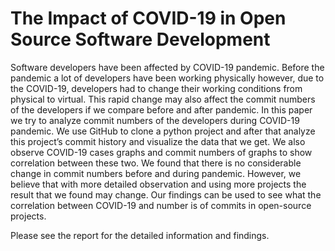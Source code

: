 # The Impact of COVID-19 in Open Source Software Development

Software developers have been affected by COVID-19 pandemic. Before the pandemic a 
lot of developers have been working physically however, due to the COVID-19, developers had
to change their working conditions from physical to virtual. This rapid change may also affect the 
commit numbers of the developers if we compare before and after pandemic. In this paper we try 
to analyze commit numbers of the developers during COVID-19 pandemic. We use GitHub to 
clone a python project and after that analyze this project’s commit history and visualize the data 
that we get. We also observe COVID-19 cases graphs and commit numbers of graphs to show 
correlation between these two. We found that there is no considerable change in commit numbers 
before and during pandemic. However, we believe that with more detailed observation and using 
more projects the result that we found may change. Our findings can be used to see what the 
correlation between COVID-19 and number is of commits in open-source projects.

Please see the report for the detailed information and findings.
